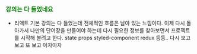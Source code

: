### <span style="color: green">강의는 다 들었네요<span>

- 리액트 기본 강의는 다 들었는데 전체적인 흐름은 남아 있는 느낌이다. 이제 다시 돌아가서 나만의 단어장을 만들어야 하는데 다시 필요한 정보를 찾아보면서 프로젝트를 시작해 볼려고 한다. state props styled-component redux 등등.. 다시 보고 보고 또 보고 아자아자
